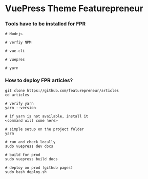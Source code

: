 
# VuePress Theme Featurepreneur


### Tools have to be installed for FPR
```
# Nodejs

# verfiy NPM

# vue-cli

# vuepres

# yarn
```


### How to deploy FPR articles?
```
git clone https://github.com/featurepreneur/articles
cd articles

# verify yarn
yarn --version

# if yarn is not available, install it
<command will come here>

# simple setup on the project folder
yarn

# run and check locally
sudo vuepress dev docs

# build for prod
sudo vuepress build docs

# deploy on prod (github pages)
sudo bash deploy.sh
```